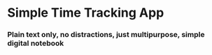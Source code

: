 # Simple Time Tracking App
### Plain text only, no distractions, just multipurpose, simple digital notebook
